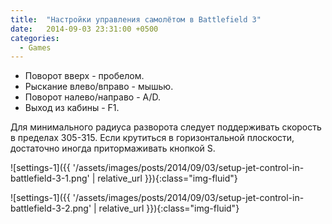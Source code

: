 ```yaml
---
title:  "Настройки управления самолётом в Battlefield 3"
date:   2014-09-03 23:31:00 +0500
categories:
  - Games
---
```

  * Поворот вверх - пробелом.
  * Рыскание влево/вправо - мышью.
  * Поворот налево/направо - A/D.
  * Выход из кабины - F1.

Для минимального радиуса разворота следует поддерживать скорость в пределах 305-315. Если крутиться в горизонтальной плоскости, достаточно иногда притормаживать кнопкой S.
<!-- more -->

![settings-1]({{ '/assets/images/posts/2014/09/03/setup-jet-control-in-battlefield-3-1.png' | relative_url }}){:class="img-fluid"}

![settings-1]({{ '/assets/images/posts/2014/09/03/setup-jet-control-in-battlefield-3-2.png' | relative_url }}){:class="img-fluid"}
